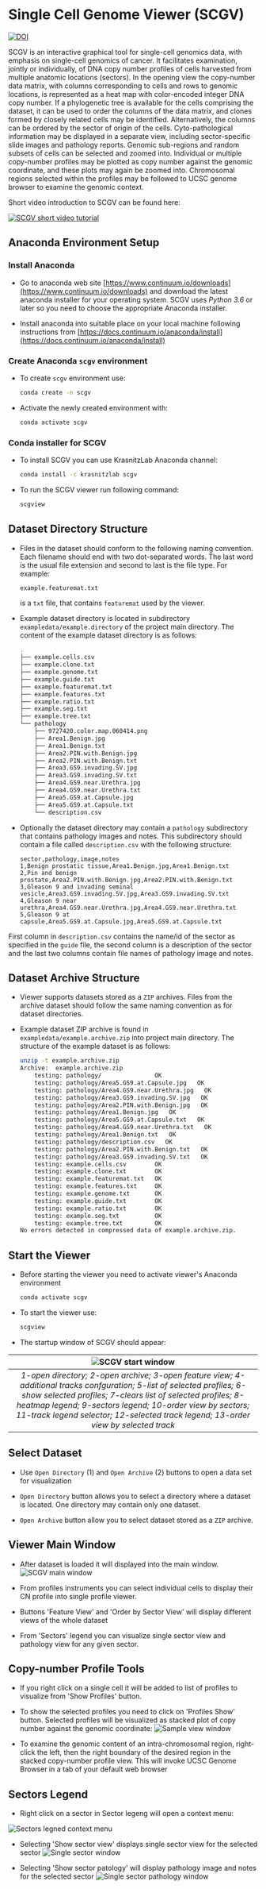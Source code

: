 # Single Cell Genome Viewer (SCGV)

[![DOI](https://zenodo.org/badge/76399432.svg)](https://zenodo.org/badge/latestdoi/76399432)

SCGV is an interactive graphical tool for single-cell genomics data, with
emphasis on single-cell genomics of cancer. It facilitates examination, jointly
or individually, of DNA copy number profiles of cells harvested from
multiple anatomic locations (sectors). In the opening view the copy-number
data matrix, with columns corresponding to cells and rows to genomic locations,
is represented as a heat map with color-encoded integer DNA copy number. If a
phylogenetic tree is available for the cells comprising the dataset, it can be
used to order the columns of the data matrix, and clones formed by closely
related cells may be identified. Alternatively, the columns
can be ordered by the sector of origin of the cells. Cyto-pathological
information may be displayed in a separate view, including sector-specific
slide images and pathology reports. Genomic sub-regions and
random subsets of cells can be selected and zoomed into. Individual or multiple
copy-number profiles may be plotted as copy number against the genomic
coordinate, and these plots may again be zoomed into. Chromosomal regions
selected within the profiles may be followed to UCSC genome browser to
examine the genomic context.

Short video introduction to SCGV can be found here:

[![SCGV short video tutorial](https://img.youtube.com/vi/blvXRedv9xc/0.jpg)](https://www.youtube.com/watch?v=blvXRedv9xc)

## Anaconda Environment Setup

### Install Anaconda

* Go to anaconda web site 
[https://www.continuum.io/downloads](https://www.continuum.io/downloads)
and download the latest anaconda installer for your operating system. SCGV uses
*Python 3.6* or later so you need to choose the appropriate Anaconda installer.

* Install anaconda into suitable place on your local machine following
instructions from
[https://docs.continuum.io/anaconda/install](https://docs.continuum.io/anaconda/install)

### Create Anaconda `scgv` environment

* To create `scgv` environment use:

    ```bash
    conda create -n scgv
    ```

* Activate the newly created environment with:

    ```bash
    conda activate scgv
    ```

### Conda installer for SCGV

* To install SCGV you can use KrasnitzLab Anaconda channel:

    ```bash
    conda install -c krasnitzlab scgv
    ```

* To run the SCGV viewer run following command:

    ```bash
    scgview
    ```

## Dataset Directory Structure

* Files in the dataset should conform to the following naming convention. Each filename
should end with two dot-separated words. The last word is the usual file extension
and second to last is the file type. For example:

    ```bash
    example.featuremat.txt
    ```

    is a `txt` file, that contains `featuremat` used by the viewer.

* Example dataset directory is located in subdirectory
`exampledata/example.directory` of the project main directory. The content of the
example dataset directory is as follows:

    ```bash
    .
    ├── example.cells.csv
    ├── example.clone.txt
    ├── example.genome.txt
    ├── example.guide.txt
    ├── example.featuremat.txt
    ├── example.features.txt
    ├── example.ratio.txt
    ├── example.seg.txt
    ├── example.tree.txt
    └── pathology
        ├── 9727420.color.map.060414.png
        ├── Area1.Benign.jpg
        ├── Area1.Benign.txt
        ├── Area2.PIN.with.Benign.jpg
        ├── Area2.PIN.with.Benign.txt
        ├── Area3.GS9.invading.SV.jpg
        ├── Area3.GS9.invading.SV.txt
        ├── Area4.GS9.near.Urethra.jpg
        ├── Area4.GS9.near.Urethra.txt
        ├── Area5.GS9.at.Capsule.jpg
        ├── Area5.GS9.at.Capsule.txt
        └── description.csv
    ```

* Optionally the dataset directory may contain a `pathology` subdirectory that
contains pathology images and notes. This subdirectory should contain a file called
`description.csv` with the following structure:

    ```csv
    sector,pathology,image,notes
    1,Benign prostatic tissue,Area1.Benign.jpg,Area1.Benign.txt
    2,Pin and benign prostate,Area2.PIN.with.Benign.jpg,Area2.PIN.with.Benign.txt
    3,Gleason 9 and invading seminal vesicle,Area3.GS9.invading.SV.jpg,Area3.GS9.invading.SV.txt
    4,Gleason 9 near urethra,Area4.GS9.near.Urethra.jpg,Area4.GS9.near.Urethra.txt
    5,Gleason 9 at capsule,Area5.GS9.at.Capsule.jpg,Area5.GS9.at.Capsule.txt
    ```

First column in `description.csv` contains the name/id of the sector as
specified in the `guide` file,
the second column is a description of the sector and the last two columns
contain file names of pathology image and notes.

## Dataset Archive Structure

* Viewer supports datasets stored as a `ZIP` archives. Files from the
archive dataset should follow the same naming convention as for dataset
directories.

* Example dataset ZIP archive is found in `exampledata/example.archive.zip`
into project main directory. The structure of the example dataset is as follows:

    ```bash
    unzip -t example.archive.zip 
    Archive:  example.archive.zip
        testing: pathology/               OK
        testing: pathology/Area5.GS9.at.Capsule.jpg   OK
        testing: pathology/Area4.GS9.near.Urethra.jpg   OK
        testing: pathology/Area3.GS9.invading.SV.jpg   OK
        testing: pathology/Area2.PIN.with.Benign.jpg   OK
        testing: pathology/Area1.Benign.jpg   OK
        testing: pathology/Area5.GS9.at.Capsule.txt   OK
        testing: pathology/Area4.GS9.near.Urethra.txt   OK
        testing: pathology/Area1.Benign.txt   OK
        testing: pathology/description.csv   OK
        testing: pathology/Area2.PIN.with.Benign.txt   OK
        testing: pathology/Area3.GS9.invading.SV.txt   OK
        testing: example.cells.csv        OK
        testing: example.clone.txt        OK
        testing: example.featuremat.txt   OK
        testing: example.features.txt     OK
        testing: example.genome.txt       OK
        testing: example.guide.txt        OK
        testing: example.ratio.txt        OK
        testing: example.seg.txt          OK
        testing: example.tree.txt         OK
    No errors detected in compressed data of example.archive.zip.
    ```

## Start the Viewer

* Before starting the viewer you need to activate viewer's Anaconda environment

    ```bash
    conda activate scgv
    ```

* To start the viewer use:

    ```bash
    scgview
    ```

* The startup window of SCGV should appear:

|![SCGV start window](docs/figs/01-start-window-dec.png)|
|:--:|
|*1-open directory; 2-open archive; 3-open feature view; 4-additional tracks confguration; 5-list of selected profiles; 6-show selected profiles; 7-clears list of selected profiles; 8-heatmap legend; 9-sectors legend; 10-order view by sectors; 11-track legend selector; 12-selected track legend; 13-order view by selected track*|

## Select Dataset

* Use `Open Directory` (1) and `Open Archive` (2) buttons to open a data set
for visualization

* `Open Directory` button allows you to select a directory where a dataset is located.
One directory may contain only one dataset.

* `Open Archive` button allow you to select dataset stored as a `ZIP` archive.

## Viewer Main Window

* After dataset is loaded it will displayed into the main window.
![SCGV main window](docs/figs/02-main-window.png)

* From profiles instruments you can select individual cells to display their CN profile
into single profile viewer.

* Buttons 'Feature View' and 'Order by Sector View' will display different views of the whole
dataset

* From 'Sectors' legend you can visualize single sector view and pathology view for
any given sector.

## Copy-number Profile Tools

* If you right click on a single cell it will be added to list of profiles to visualize
from 'Show Profiles' button.

* To show the selected profiles you need to click on 'Profiles Show' button.
Selected
profiles will be visualized as stacked plot of copy number against the genomic
coordinate:
![Sample view window](docs/figs/03-profiles-window.png)

* To examine the genomic content of an intra-chromosomal region,
right-click the left, then the right boundary of the desired region in the
stacked copy-number
profile view. This will invoke UCSC Genome Browser in a tab of your default
web browser

## Sectors Legend

* Right click on a sector in Sector legeng will open a context menu:

![Sectors legned context menu](docs/figs/04-sectors-legend-context-menu.png)

* Selecting 'Show sector view' displays single sector view for the selected
sector
![Single sector window](docs/figs/05-single-sector.png)

* Selecting 'Show sector patology' will display pathology image and notes for
the selected sector
![Single sector pathology window](docs/figs/06-single-sector-patology.png)
